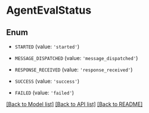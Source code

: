 # AgentEvalStatus


## Enum

* `STARTED` (value: `'started'`)

* `MESSAGE_DISPATCHED` (value: `'message_dispatched'`)

* `RESPONSE_RECEIVED` (value: `'response_received'`)

* `SUCCESS` (value: `'success'`)

* `FAILED` (value: `'failed'`)

[[Back to Model list]](../README.md#documentation-for-models) [[Back to API list]](../README.md#documentation-for-api-endpoints) [[Back to README]](../README.md)


